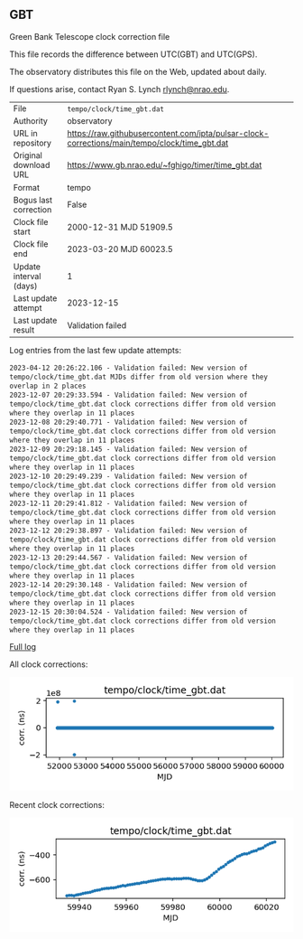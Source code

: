 
## GBT

Green Bank Telescope clock correction file

This file records the difference between UTC(GBT) and UTC(GPS).

The observatory distributes this file on the Web, updated about daily.

If questions arise, contact Ryan S. Lynch <rlynch@nrao.edu>.

|     |     |
|:--- |:--- |
| File | `tempo/clock/time_gbt.dat` |
| Authority | observatory |
| URL in repository | <https://raw.githubusercontent.com/ipta/pulsar-clock-corrections/main/tempo/clock/time_gbt.dat> |
| Original download URL | <https://www.gb.nrao.edu/~fghigo/timer/time_gbt.dat> |
| Format | tempo |
| Bogus last correction | False |
| Clock file start | 2000-12-31 MJD 51909.5 |
| Clock file end | 2023-03-20 MJD 60023.5 |
| Update interval (days) | 1 |
| Last update attempt | 2023-12-15 |
| Last update result | Validation failed |

Log entries from the last few update attempts:
```
2023-04-12 20:26:22.106 - Validation failed: New version of tempo/clock/time_gbt.dat MJDs differ from old version where they overlap in 2 places
2023-12-07 20:29:33.594 - Validation failed: New version of tempo/clock/time_gbt.dat clock corrections differ from old version where they overlap in 11 places
2023-12-08 20:29:40.771 - Validation failed: New version of tempo/clock/time_gbt.dat clock corrections differ from old version where they overlap in 11 places
2023-12-09 20:29:18.145 - Validation failed: New version of tempo/clock/time_gbt.dat clock corrections differ from old version where they overlap in 11 places
2023-12-10 20:29:49.239 - Validation failed: New version of tempo/clock/time_gbt.dat clock corrections differ from old version where they overlap in 11 places
2023-12-11 20:29:41.812 - Validation failed: New version of tempo/clock/time_gbt.dat clock corrections differ from old version where they overlap in 11 places
2023-12-12 20:29:38.897 - Validation failed: New version of tempo/clock/time_gbt.dat clock corrections differ from old version where they overlap in 11 places
2023-12-13 20:29:44.567 - Validation failed: New version of tempo/clock/time_gbt.dat clock corrections differ from old version where they overlap in 11 places
2023-12-14 20:29:30.148 - Validation failed: New version of tempo/clock/time_gbt.dat clock corrections differ from old version where they overlap in 11 places
2023-12-15 20:30:04.524 - Validation failed: New version of tempo/clock/time_gbt.dat clock corrections differ from old version where they overlap in 11 places
```
[Full log](https://raw.githubusercontent.com/ipta/pulsar-clock-corrections/main/log/tempo/clock/time_gbt.dat.log)


All clock corrections:

![plot of all clock corrections](time_gbt.dat.png "All corrections")

Recent clock corrections:

![plot of recent clock corrections](time_gbt.dat.short.png "Recent corrections")

